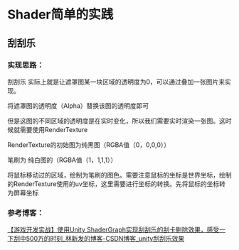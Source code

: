 # Shader简单的实践

## 刮刮乐

### 实现思路：

刮刮乐 实际上就是让遮罩图某一块区域的透明度为0，可以通过叠加一张图片来实现。

将遮罩图的透明度（Alpha）替换该图的透明度即可



但是这图的不同区域的透明度是在实时变化，所以我们需要实时渲染一张图。这时候就需要使用RenderTexture





RenderTexture的初始图为纯黑图（RGBA值（0，0,0,0））

笔刷为 纯白图的（RGBA值（1，1,1,1））

将鼠标移动过的区域，绘制为笔刷的图色。需要注意鼠标的坐标是世界坐标，绘制的RenderTexture使用的uv坐标，这里需要进行坐标的转换。先将鼠标的坐标转为屏幕坐标





### 参考博客：

[【游戏开发实战】使用Unity ShaderGraph实现刮刮乐的刮卡剔除效果，感受一下刮中500万的时刻_林新发的博客-CSDN博客_unity刮刮乐效果](https://blog.csdn.net/linxinfa/article/details/114982162)



